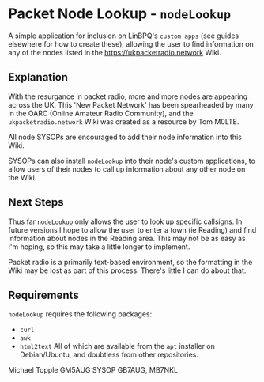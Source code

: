 # Packet Node Lookup - `nodeLookup` #

A simple application for inclusion on LinBPQ's `custom apps` (see guides elsewhere for how to create these), allowing the user to find information on any of the nodes listed in the https://ukpacketradio.network Wiki.

## Explanation ##

With the resurgance in packet radio, more and more nodes are appearing across the UK. This 'New Packet Network' has been spearheaded by many in the OARC (Online Amateur Radio Community), and the `ukpacketradio.network` Wiki was created as a resource by Tom M0LTE.

All node SYSOPs are encouraged to add their node information into this Wiki.

SYSOPs can also install `nodeLookup` into their node's custom applications, to allow users of their nodes to call up information about any other node on the Wiki.

## Next Steps ##

Thus far `nodeLookup` only allows the user to look up specific callsigns. In future versions I hope to allow the user to enter a town (ie Reading) and find information about nodes in the Reading area. This may not be as easy as I'm hoping, so this may take a little longer to implement. 

Packet radio is a primarily text-based environment, so the formatting in the Wiki may be lost as part of this process. There's little I can do about that.

## Requirements ##

`nodeLookup` requires the following packages:
  * `curl`
  * `awk`
  * `html2text`
All of which are available from the `apt` installer on Debian/Ubuntu, and doubtless from other repositories. 

Michael Topple GM5AUG
SYSOP GB7AUG, MB7NKL
